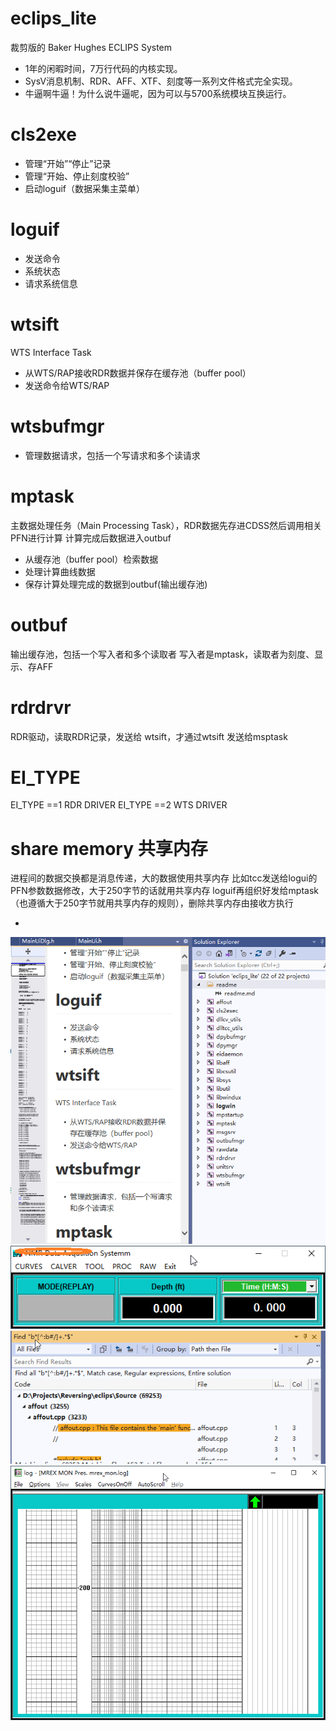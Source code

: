 # eclips_lite
裁剪版的 Baker Hughes ECLIPS System

- 1年的闲暇时间，7万行代码的内核实现。
- SysV消息机制、RDR、AFF、XTF、刻度等一系列文件格式完全实现。
- 牛逼啊牛逼！为什么说牛逼呢，因为可以与5700系统模块互换运行。


# cls2exe
- 管理“开始”“停止”记录
- 管理“开始、停止刻度校验”
- 启动loguif（数据采集主菜单）
# loguif
- 发送命令
- 系统状态
- 请求系统信息
# wtsift
WTS  Interface Task
- 从WTS/RAP接收RDR数据并保存在缓存池（buffer pool）
- 发送命令给WTS/RAP
# wtsbufmgr
- 管理数据请求，包括一个写请求和多个读请求
# mptask
主数据处理任务（Main Processing Task），RDR数据先存进CDSS然后调用相关PFN进行计算
计算完成后数据进入outbuf
- 从缓存池（buffer pool）检索数据
- 处理计算曲线数据
- 保存计算处理完成的数据到outbuf(输出缓存池)
# outbuf
输出缓存池，包括一个写入者和多个读取者
写入者是mptask，读取者为刻度、显示、存AFF

# rdrdrvr
RDR驱动，读取RDR记录，发送给 wtsift，才通过wtsift 发送给msptask

# EI_TYPE
EI_TYPE ==1 RDR DRIVER
EI_TYPE ==2 WTS DRIVER

# share memory 共享内存
进程间的数据交换都是消息传递，大的数据使用共享内存
比如tcc发送给logui的PFN参数数据修改，大于250字节的话就用共享内存
loguif再组织好发给mptask（也遵循大于250字节就用共享内存的规则），删除共享内存由接收方执行

- 
![avatar](https://github.com/datahackor/eclips_lite/blob/main/pics/2022-04-28%2015_09_27-eclips_lite%20-%20Microsoft%20Visual%20Studio.png)
![avatar](https://github.com/datahackor/eclips_lite/blob/main/pics/2022-04-28%2015_14_14-NMR%20Data%20Acqusition%20Systemm.png)
![avatar](https://github.com/datahackor/eclips_lite/blob/main/pics/2022-04-28%2015_21_03-eclips_lite%20(Running)%20-%20Microsoft%20Visual%20Studio.png)
![avatar](https://github.com/datahackor/eclips_lite/blob/main/pics/2022-04-28%2015_14_47-log%20-%20%5BMREX%20MON%20Pres.%20mrex_mon.log%5D.png)
